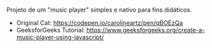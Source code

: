 Projeto de um "music player" simples e nativo para fins didáticos.

- Original Cat: https://codepen.io/carolineartz/pen/qBOEzQa
- GeeksforGeeks Tutorial: https://www.geeksforgeeks.org/create-a-music-player-using-javascript/
